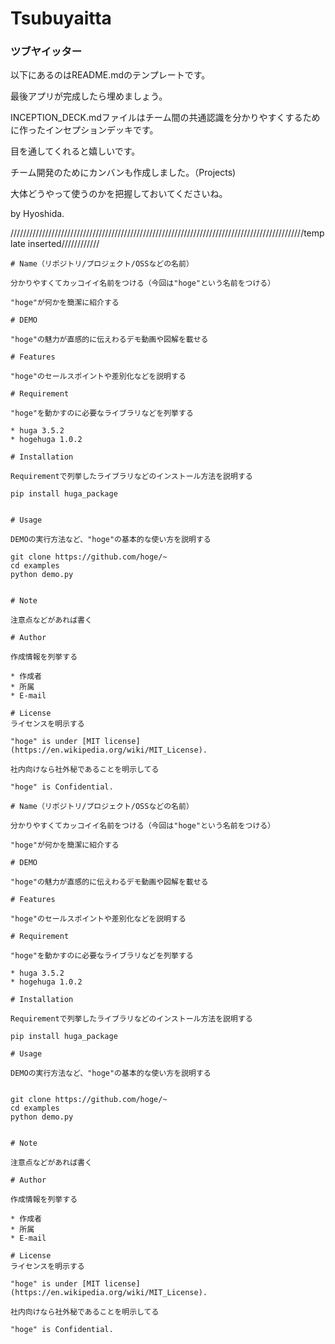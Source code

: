 # Tsubuyaitta
### ツブヤイッター

以下にあるのはREADME.mdのテンプレートです。

最後アプリが完成したら埋めましょう。

INCEPTION_DECK.mdファイルはチーム間の共通認識を分かりやすくするために作ったインセプションデッキです。

目を通してくれると嬉しいです。

チーム開発のためにカンバンも作成しました。（Projects)

大体どうやって使うのかを把握しておいてくださいね。

by Hyoshida.

/////////////////////////////////////////////////////////////////////////////////////////////template inserted////////////
```
# Name（リポジトリ/プロジェクト/OSSなどの名前）

分かりやすくてカッコイイ名前をつける（今回は"hoge"という名前をつける）

"hoge"が何かを簡潔に紹介する

# DEMO

"hoge"の魅力が直感的に伝えわるデモ動画や図解を載せる

# Features

"hoge"のセールスポイントや差別化などを説明する

# Requirement

"hoge"を動かすのに必要なライブラリなどを列挙する

* huga 3.5.2
* hogehuga 1.0.2

# Installation

Requirementで列挙したライブラリなどのインストール方法を説明する

pip install huga_package


# Usage

DEMOの実行方法など、"hoge"の基本的な使い方を説明する

git clone https://github.com/hoge/~
cd examples
python demo.py


# Note

注意点などがあれば書く

# Author

作成情報を列挙する

* 作成者
* 所属
* E-mail

# License
ライセンスを明示する

"hoge" is under [MIT license](https://en.wikipedia.org/wiki/MIT_License).

社内向けなら社外秘であることを明示してる

"hoge" is Confidential.

# Name（リポジトリ/プロジェクト/OSSなどの名前）
 
分かりやすくてカッコイイ名前をつける（今回は"hoge"という名前をつける）
 
"hoge"が何かを簡潔に紹介する
 
# DEMO
 
"hoge"の魅力が直感的に伝えわるデモ動画や図解を載せる
 
# Features
 
"hoge"のセールスポイントや差別化などを説明する
 
# Requirement
 
"hoge"を動かすのに必要なライブラリなどを列挙する
 
* huga 3.5.2
* hogehuga 1.0.2
 
# Installation
 
Requirementで列挙したライブラリなどのインストール方法を説明する
 
pip install huga_package
 
# Usage
 
DEMOの実行方法など、"hoge"の基本的な使い方を説明する
 

git clone https://github.com/hoge/~
cd examples
python demo.py

 
# Note
 
注意点などがあれば書く
 
# Author
 
作成情報を列挙する
 
* 作成者
* 所属
* E-mail
 
# License
ライセンスを明示する
 
"hoge" is under [MIT license](https://en.wikipedia.org/wiki/MIT_License).
 
社内向けなら社外秘であることを明示してる
 
"hoge" is Confidential.
```
